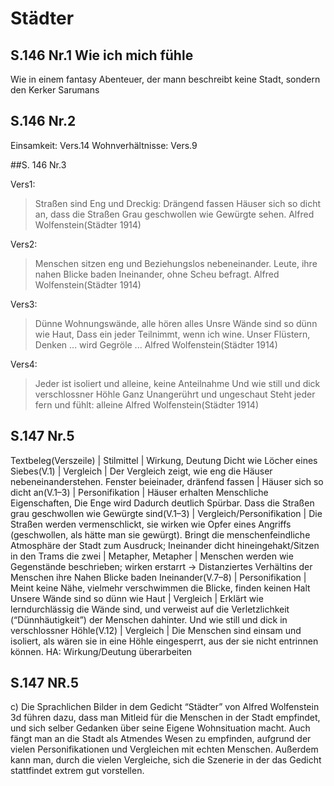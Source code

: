# Städter
## S.146 Nr.1 Wie ich mich fühle

Wie in einem fantasy Abenteuer, der mann beschreibt keine Stadt, sondern den Kerker Sarumans

## S.146 Nr.2

Einsamkeit: Vers.14 Wohnverhältnisse: Vers.9

##S. 146 Nr.3

Vers1:

>Straßen sind Eng und Dreckig:
Drängend fassen
Häuser sich so dicht an,
dass die Straßen Grau geschwollen
wie Gewürgte sehen.
Alfred Wolfenstein(Städter 1914)

Vers2:

>Menschen sitzen eng und Beziehungslos nebeneinander.
Leute, ihre nahen Blicke baden Ineinander,
ohne Scheu befragt.
Alfred Wolfenstein(Städter 1914)

Vers3:

>Dünne Wohnungswände, alle hören alles
Unsre Wände sind so dünn wie Haut, Dass ein jeder Teilnimmt, wenn ich wine.
Unser Flüstern, Denken ... wird Gegröle ...
Alfred Wolfenstein(Städter 1914)

Vers4:

>Jeder ist isoliert und alleine, keine Anteilnahme
Und wie still und dick verschlossner Höhle Ganz Unangerührt und ungeschaut
Steht jeder fern und fühlt: alleine
Alfred Wolfenstein(Städter 1914)

## S.147 Nr.5
Textbeleg(Verszeile) | Stilmittel | Wirkung, Deutung
Dicht wie Löcher eines Siebes(V.1) | Vergleich | Der Vergleich zeigt, wie eng die Häuser nebeneinanderstehen.
Fenster beieinader, dränfend fassen | Häuser sich so dicht an(V.1–3) | Personifikation | Häuser erhalten Menschliche Eigenschaften, Die Enge wird Dadurch deutlich Spürbar.
Dass die Straßen grau geschwollen wie Gewürgte sind(V.1–3) | Vergleich/Personifikation | Die Straßen werden vermenschlickt, sie wirken wie Opfer eines Angriffs (geschwollen, als hätte man sie gewürgt). Bringt die menschenfeindliche Atmosphäre der Stadt zum Ausdruck;
Ineinander dicht hineingehakt/Sitzen in den Trams die zwei | Metapher, Metapher | Menschen werden wie Gegenstände beschrieben; wirken erstarrt -> Distanziertes Verhältins der Menschen
ihre Nahen Blicke baden Ineinander(V.7–8) | Personifikation | Meint keine Nähe, vielmehr verschwimmen die Blicke, finden keinen Halt
Unsere Wände sind so dünn wie Haut | Vergleich | Erklärt wie lerndurchlässig die Wände sind, und verweist auf die Verletzlichkeit (“Dünnhäutigkeit”) der Menschen dahinter.
Und wie still und dick in verschlossner Höhle(V.12) | Vergleich | Die Menschen sind einsam und isoliert, als wären sie in eine Höhle eingesperrt, aus der sie nicht entrinnen können.
HA: Wirkung/Deutung überarbeiten

## S.147 NR.5
c)
Die Sprachlichen Bilder in dem Gedicht “Städter” von Alfred Wolfenstein 3d führen dazu, dass man Mitleid für die Menschen in der Stadt empfindet, und sich selber Gedanken über seine Eigene Wohnsituation macht.
Auch fängt man an die Stadt als Atmendes Wesen zu empfinden, aufgrund der vielen Personifikationen und Vergleichen mit echten Menschen.
Außerdem kann man, durch die vielen Vergleiche, sich die Szenerie in der das Gedicht stattfindet extrem gut vorstellen.
